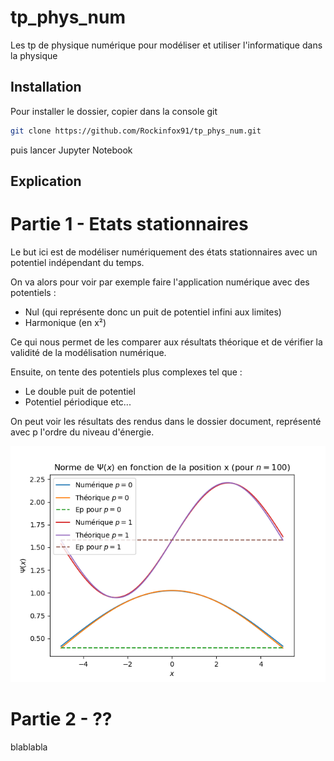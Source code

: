 # tp_phys_num
Les tp de physique numérique pour modéliser et utiliser l'informatique dans la physique

## Installation 

Pour installer le dossier, copier dans la console git 
```sh
git clone https://github.com/Rockinfox91/tp_phys_num.git
```

puis lancer Jupyter Notebook

## Explication

# Partie 1 - Etats stationnaires

Le but ici est de modéliser numériquement des états stationnaires avec un potentiel indépendant du temps.

On va alors pour voir par exemple faire l'application numérique avec des potentiels : 

- Nul (qui représente donc un puit de potentiel infini aux limites)
- Harmonique (en x²)

Ce qui nous permet de les comparer aux résultats théorique et de vérifier la validité de la modélisation numérique.

Ensuite, on tente des potentiels plus complexes tel que :

- Le double puit de potentiel
- Potentiel périodique
etc...

On peut voir les résultats des rendus dans le dossier document, représenté avec p l'ordre du niveau d'énergie.

![](/etat_stationnaire/document/psi_fonction_de_x_puit_infini.png?raw=true)

# Partie 2 - ??

blablabla